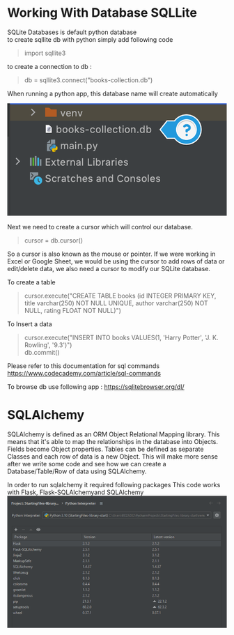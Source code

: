 # Working With Database SQLLite

SQLite Databases is default python database  
to create sqllite db with python simply add following code
>import sqllite3

to create a connection to db :
> db = sqllite3.connect("books-collection.db")

When running a python app, this database name will create automatically

![alt text](https://github.com/distareza/learnpython-day63-Working_With_Database_SQLLite/blob/master/resources/file_structure_db_created.png?raw=true)

Next we need to create a cursor which will control our database.
> cursor = db.cursor()

So a cursor is also known as the mouse or pointer. If we were working in Excel or Google Sheet, we would be using the cursor to add rows of data or edit/delete data, we also need a cursor to modify our SQLite database.

To create a table
> cursor.execute("CREATE TABLE books (id INTEGER PRIMARY KEY, title varchar(250) NOT NULL UNIQUE, author varchar(250) NOT NULL, rating FLOAT NOT NULL)")

To Insert a data
> cursor.execute("INSERT INTO books VALUES(1, 'Harry Potter', 'J. K. Rowling', '9.3')")  
> db.commit()

Please refer to this documentation for sql commands
https://www.codecademy.com/article/sql-commands   
  
To browse db use following app : https://sqlitebrowser.org/dl/  


# SQLAlchemy
SQLAlchemy is defined as an ORM Object Relational Mapping library. 
This means that it's able to map the relationships in the database into Objects. 
Fields become Object properties. 
Tables can be defined as separate Classes and each row of data is a new Object. 
This will make more sense after we write some code and see how we can create a Database/Table/Row of data using SQLAlchemy.

In order to run sqlalchemy it required following packages
This code works with Flask, Flask-SQLAlchemyand SQLAlchemy
![alt text](https://github.com/distareza/learnpython-day63-Working_With_Database_SQLLite/blob/master/resources/SQLAlchemyPycharmLibrary.png?raw=true)




